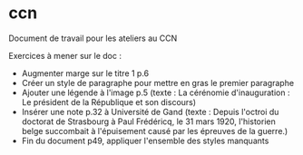 # ccn
Document de travail pour les ateliers au CCN

Exercices à mener sur le doc :
- Augmenter marge sur le titre 1 p.6
- Créer un style de paragraphe pour mettre en gras le premier paragraphe
- Ajouter une légende à l'image p.5 (texte : La cérénomie d'inauguration : Le président de la République et son discours)
- Insérer une note p.32 à Université de Gand (texte : Depuis l'octroi du doctorat de Strasbourg à Paul Frédéricq, le 31 mars 1920, l'historien belge succombait à l'épuisement causé par les épreuves de la guerre.)
- Fin du document p49, appliquer l'ensemble des styles manquants
